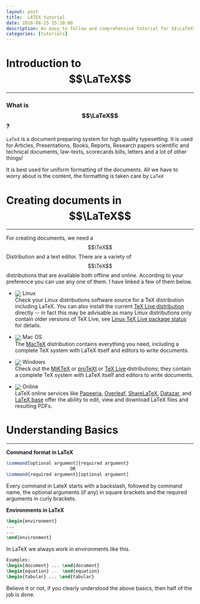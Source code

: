 ```yaml
---
layout: post
title:  LATEX tutorial
date: 2018-08-25 15:10:00
description: An easy to follow and comprehensive tutorial for $$\LaTeX$$
categories: [tutorials]
---
```


# **Introduction to $$\LaTeX$$**
---  
### What is $$\LaTeX$$ ?

`LaTeX` is a document preparing system for high quality typesetting. It is used for Articles, Presentations, Books, Reports, Research papers scientific and technical documents, law-texts, scorecards bills, letters and a lot of other things!

It is best used for uniform formatting of the documents. All we have to worry about is the content, the formatting is taken care by `LaTeX`

# **Creating documents in $$\LaTeX$$**
---  

For creating  documents, we need a $$\TeX$$ Distribution and a text editor. There are a variety of $$\TeX$$ distributions that are available both offline and online. According to your preference you can use any one of them. I have linked a few of them below.

- <img src="https://img.icons8.com/windows/32/000000/linux.png" style="vertical-align:middle"> Linux  
Check your Linux distributions software source for a TeX distribution including LaTeX. You can also install the current [TeX Live distribution](https://www.tug.org/texlive) directly -- in fact this may be advisable as many Linux distributions only contain older versions of TeX Live, see [Linux TeX Live package status](https://repology.org/metapackage/texlive/versions) for details.

- <img src="https://img.icons8.com/windows/32/000000/mac-os.png" style="vertical-align:middle"> Mac OS  
The [MacTeX](http://www.tug.org/mactex/) distribution contains everything you need, including a complete TeX system with LaTeX itself and editors to write documents.

- <img src="https://img.icons8.com/windows/32/000000/windows8.png" style="vertical-align:middle"> Windows  
Check out the [MiKTeX](http://miktex.org/) or [proTeXt](http://www.tug.org/protext/) or [TeX Live](http://www.tug.org/texlive) distributions; they contain a complete TeX system with LaTeX itself and editors to write documents.

- <img src="https://img.icons8.com/windows/32/000000/globe.png" style="vertical-align:middle"> Online  
LaTeX online services like [Papeeria](http://papeeria.com/), [Overleaf](https://www.overleaf.com/), [ShareLaTeX](https://www.sharelatex.com/), [Datazar](https://www.datazar.com/), and [LaTeX base](https://latexbase.com/) offer the ability to edit, view and download LaTeX files and resulting PDFs.

# Understanding Basics
---  
  
**Command format in LaTeX**    

```latex
\command[optional argument]{required argument}
                        OR
\command{required argument}[optional argument]
```  

Every command in LateX starts with a backslash, followed by command name, the optional arguments (if any) in square brackets and the required arguments in curly brackets.  

**Environments in LaTeX**  

```latex
\begin{environment}
...
...
\end{environment}
```  

In LaTeX we always work in environments like this.  

```latex
Examples:
\begin{document} ... \end{document}
\begin{equation} ... \end{equation}
\begin{tabular} ... \end{tabular}
```  
Believe it or not, if you clearly understood the above basics, then half of the job is done.